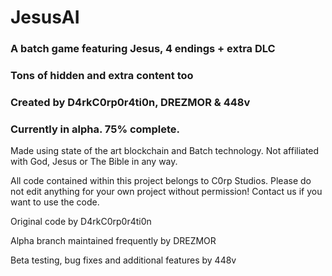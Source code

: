 # JesusAI

### A batch game featuring Jesus, 4 endings + extra DLC
### Tons of hidden and extra content too
### Created by D4rkC0rp0r4ti0n, DREZMOR & 448v
### Currently in alpha. 75% complete.

Made using state of the art blockchain and Batch technology. 
Not affiliated with God, Jesus or The Bible in any way.

All code contained within this project belongs to C0rp Studios.
Please do not edit anything for your own project without permission!
Contact us if you want to use the code.

Original code by D4rkC0rp0r4ti0n

Alpha branch maintained frequently by DREZMOR

Beta testing, bug fixes and additional features by 448v
